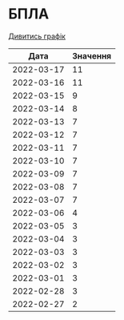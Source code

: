 # БПЛА
[Дивитись графік](https://uadata.net/ukraine-russia-war-2022/bpla)

| Дата | Значення |
|---|---|
| 2022-03-17 | 11 |
| 2022-03-16 | 11 |
| 2022-03-15 | 9 |
| 2022-03-14 | 8 |
| 2022-03-13 | 7 |
| 2022-03-12 | 7 |
| 2022-03-11 | 7 |
| 2022-03-10 | 7 |
| 2022-03-09 | 7 |
| 2022-03-08 | 7 |
| 2022-03-07 | 7 |
| 2022-03-06 | 4 |
| 2022-03-05 | 3 |
| 2022-03-04 | 3 |
| 2022-03-03 | 3 |
| 2022-03-02 | 3 |
| 2022-03-01 | 3 |
| 2022-02-28 | 3 |
| 2022-02-27 | 2 |
